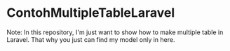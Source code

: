 # ContohMultipleTableLaravel
Note: In this repository, I'm just want to show how to make multiple table in Laravel. That why you just can find my model only in here.
